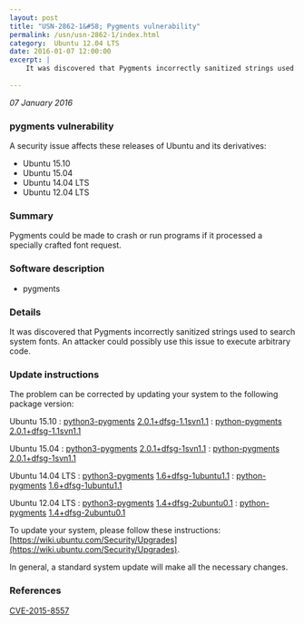 ```yaml
---
layout: post
title: "USN-2862-1&#58; Pygments vulnerability"
permalink: /usn/usn-2862-1/index.html
category:  Ubuntu 12.04 LTS
date: 2016-01-07 12:00:00
excerpt: |
    It was discovered that Pygments incorrectly sanitized strings used to search system fonts. An attacker could possibly use this issue to execute arbitrary code. 
    
--- 
```

 
 

*07 January 2016*

### pygments vulnerability

A security issue affects these releases of Ubuntu and its derivatives:

* Ubuntu 15.10
* Ubuntu 15.04
* Ubuntu 14.04 LTS
* Ubuntu 12.04 LTS

### Summary

Pygments could be made to crash or run programs if it processed a specially crafted font request.

### Software description

* pygments 

### Details

It was discovered that Pygments incorrectly sanitized strings used to search system fonts. An attacker could possibly use this issue to execute arbitrary code. 

### Update instructions

The problem can be corrected by updating your system to the following package version:

Ubuntu 15.10
 : [python3-pygments](https://launchpad.net/ubuntu/+source/pygments) <span> [2.0.1+dfsg-1.1svn1.1](https://launchpad.net/ubuntu/+source/pygments/2.0.1+dfsg-1.1svn1.1) </span> 
 : [python-pygments](https://launchpad.net/ubuntu/+source/pygments) <span> [2.0.1+dfsg-1.1svn1.1](https://launchpad.net/ubuntu/+source/pygments/2.0.1+dfsg-1.1svn1.1) </span> 

Ubuntu 15.04
 : [python3-pygments](https://launchpad.net/ubuntu/+source/pygments) <span> [2.0.1+dfsg-1svn1.1](https://launchpad.net/ubuntu/+source/pygments/2.0.1+dfsg-1svn1.1) </span> 
 : [python-pygments](https://launchpad.net/ubuntu/+source/pygments) <span> [2.0.1+dfsg-1svn1.1](https://launchpad.net/ubuntu/+source/pygments/2.0.1+dfsg-1svn1.1) </span> 

Ubuntu 14.04 LTS
 : [python3-pygments](https://launchpad.net/ubuntu/+source/pygments) <span> [1.6+dfsg-1ubuntu1.1](https://launchpad.net/ubuntu/+source/pygments/1.6+dfsg-1ubuntu1.1) </span> 
 : [python-pygments](https://launchpad.net/ubuntu/+source/pygments) <span> [1.6+dfsg-1ubuntu1.1](https://launchpad.net/ubuntu/+source/pygments/1.6+dfsg-1ubuntu1.1) </span> 

Ubuntu 12.04 LTS
 : [python3-pygments](https://launchpad.net/ubuntu/+source/pygments) <span> [1.4+dfsg-2ubuntu0.1](https://launchpad.net/ubuntu/+source/pygments/1.4+dfsg-2ubuntu0.1) </span> 
 : [python-pygments](https://launchpad.net/ubuntu/+source/pygments) <span> [1.4+dfsg-2ubuntu0.1](https://launchpad.net/ubuntu/+source/pygments/1.4+dfsg-2ubuntu0.1) </span> 

To update your system, please follow these instructions: [https://wiki.ubuntu.com/Security/Upgrades](https://wiki.ubuntu.com/Security/Upgrades).

In general, a standard system update will make all the necessary changes. 

### References

 
 [CVE-2015-8557](http://people.ubuntu.com/~ubuntu-security/cve/CVE-2015-8557)
 

